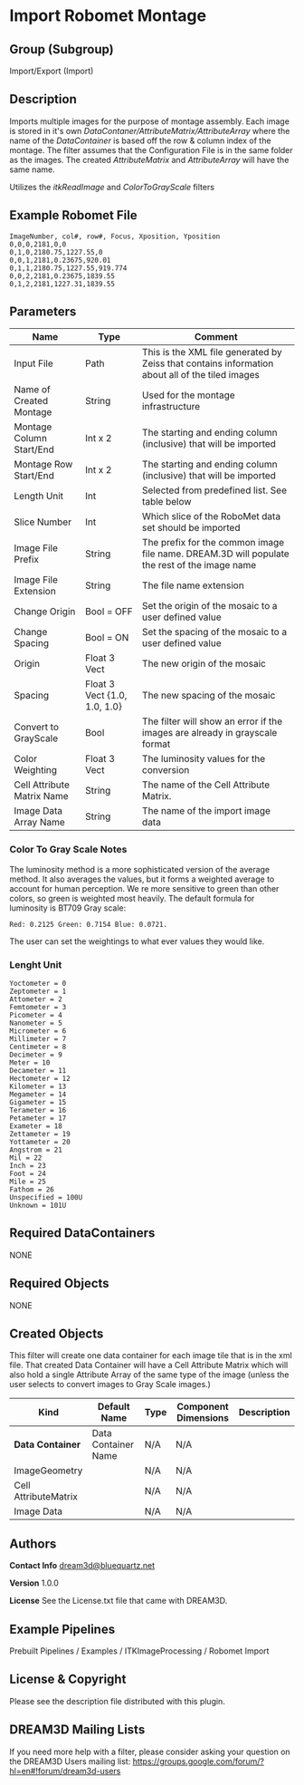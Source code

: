 # Import Robomet Montage #

## Group (Subgroup) ##

Import/Export (Import)

## Description ##

Imports multiple images for the purpose of montage assembly. Each image is stored in it's own *DataContaner/AttributeMatrix/AttributeArray* where the name of the *DataContainer* is based off the row & column index of the montage. The filter assumes that the Configuration File is in the same folder as the images. The created *AttributeMatrix* and *AttributeArray* will have the same name.

Utilizes the *itkReadImage* and *ColorToGrayScale* filters

## Example Robomet File ##

    ImageNumber, col#, row#, Focus, Xposition, Yposition
    0,0,0,2181,0,0
    0,1,0,2180.75,1227.55,0
    0,0,1,2181,0.23675,920.01
    0,1,1,2180.75,1227.55,919.774
    0,0,2,2181,0.23675,1839.55
    0,1,2,2181,1227.31,1839.55

## Parameters ##

| Name             | Type | Comment |
|------------------|------|---------|
| Input File | Path | This is the XML file generated by Zeiss that contains information about all of the tiled images |
| Name of Created Montage | String | Used for the montage infrastructure |
| Montage Column Start/End | Int x 2 | The starting and ending column (inclusive) that will be imported |
| Montage Row Start/End | Int x 2 | The starting and ending column (inclusive) that will be imported |
| Length Unit | Int | Selected from predefined list. See table below |
| Slice Number | Int | Which slice of the RoboMet data set should be imported |
| Image File Prefix | String | The prefix for the common image file name. DREAM.3D will populate the rest of the image name |
| Image File Extension | String | The file name extension|
| Change Origin | Bool = OFF | Set the origin of the mosaic to a user defined value |
| Change Spacing | Bool = ON | Set the spacing of the mosaic to a user defined value |
| Origin | Float 3 Vect | The new origin of the mosaic |
| Spacing | Float 3 Vect {1.0, 1.0, 1.0} | The new spacing of the mosaic |
| Convert to GrayScale | Bool | The filter will show an error if the images are already in grayscale format |
| Color Weighting | Float 3 Vect | The luminosity values for the conversion || Data Container Prefix | String  | A prefix that can be used for each data container.  || Data Container Prefix | String  | A prefix that can be used for each data container.  |
| Cell Attribute Matrix Name | String  | The name of the Cell Attribute Matrix. |
| Image Data Array Name | String  | The name of the import image data |

### Color To Gray Scale Notes ###

The luminosity method is a more sophisticated version of the average method. It also averages the values, but it forms a weighted average to account for human perception. We re more sensitive to green than other colors, so green is weighted most heavily. The default formula for luminosity is BT709 Gray scale:

    Red: 0.2125 Green: 0.7154 Blue: 0.0721. 

The user can set the weightings to what ever values they would like.

### Lenght Unit ###

    Yoctometer = 0
    Zeptometer = 1
    Attometer = 2
    Femtometer = 3
    Picometer = 4
    Nanometer = 5
    Micrometer = 6
    Millimeter = 7
    Centimeter = 8
    Decimeter = 9
    Meter = 10
    Decameter = 11
    Hectometer = 12
    Kilometer = 13
    Megameter = 14
    Gigameter = 15
    Terameter = 16
    Petameter = 17
    Exameter = 18
    Zettameter = 19
    Yottameter = 20
    Angstrom = 21
    Mil = 22
    Inch = 23
    Foot = 24
    Mile = 25
    Fathom = 26
    Unspecified = 100U
    Unknown = 101U

## Required DataContainers ##

NONE

## Required Objects ##

NONE

## Created Objects ##

This filter will create one data container for each image tile that is in the xml file. That created Data Container will have a Cell Attribute Matrix which will also hold a single Attribute Array of the same type of the image (unless the user selects to convert images to Gray Scale images.)

| Kind | Default Name | Type | Component Dimensions | Description |
|------|--------------|------|----------------------|-------------|
| **Data Container** | Data Container Name | N/A | N/A |  |
| ImageGeometry |  | N/A | N/A |  |
| Cell AttributeMatrix |  | N/A | N/A |  |
| Image Data |  | N/A | N/A |  |

## Authors ##

**Contact Info** dream3d@bluequartz.net

**Version** 1.0.0

**License**  See the License.txt file that came with DREAM3D.

## Example Pipelines ##

Prebuilt Pipelines / Examples / ITKImageProcessing / Robomet Import

## License & Copyright ##

Please see the description file distributed with this plugin.

## DREAM3D Mailing Lists ##

If you need more help with a filter, please consider asking your question on the DREAM3D Users mailing list:
https://groups.google.com/forum/?hl=en#!forum/dream3d-users

